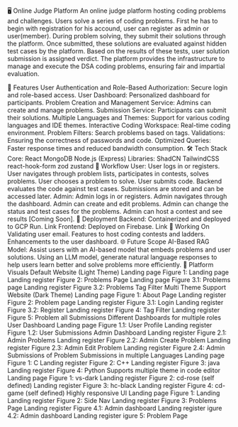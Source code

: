 🖥️ Online Judge Platform
An online judge platform hosting coding problems and challenges. Users solve a series of coding problems. First he has to begin with registration for his accound, user can register as admin or user(member). During problem solving, they submit their solutions through the platform. Once submitted, these solutions are evaluated against hidden test cases by the platform. Based on the results of these tests, user solution submission is assigned verdict. The platform provides the infrastructure to manage and execute the DSA coding problems, ensuring fair and impartial evaluation.

🌟 Features
User Authentication and Role-Based Authorization: Secure login and role-based access.
User Dashboard: Personalized dashboard for participants.
Problem Creation and Management Service: Admins can create and manage problems.
Submission Service: Participants can submit their solutions.
Multiple Languages and Themes: Support for various coding languages and IDE themes.
Interactive Coding Workspace: Real-time coding environment.
Problem Filters: Search problems based on tags.
Validations: Ensuring the correctness of passwords and code.
Optimized Queries: Faster response times and reduced bandwidth consumption.
🛠️ Tech Stack
Core:
React
MongoDB
Node.js (Express)
Libraries:
ShadCN
TailwindCSS
react-hook-form
zod
zustand
🔄 Workflow
User:
User logs in or registers.
User navigates through problem lists, participates in contests, solves problems.
User chooses a problem to solve.
User submits code.
Backend evaluates the code against test cases.
Submissions are stored and can be accessed later.
Admin:
Admin logs in or registers.
Admin navigates through the dashboard.
Admin can create and edit problems.
Admin can change the status and test cases for the problems.
Admin can host a contest and see results [Coming Soon].
🚀 Deployment
Backend: Containerized and deployed to GCP Run. Link
Frontend: Deployed on Firebase. Link
🔧 Working On
Validating user email.
Features to host coding contests and ladders.
Enhancements to the user dashboard.
🌐 Future Scope
AI-Based RAG Model: Assist users with an AI-based model that embeds problems and user solutions. Using an LLM model, generate natural language responses to help users learn better and solve problems more efficiently.
🎨 Platform Visuals
Default Website (Light Theme)
Landing page
Figure 1: Landing page	Landing register
Figure 2: Problems Page
Landing page
Figure 3.1: Problems page	Landing register
Figure 3.2: Problems Tag Filter
Multi Theme Support Website (Dark Theme)
Landing page
Figure 1: About Page	Landing register
Figure 2: Problem page
Landing register
Figure 3.1: Login	Landing register
Figure 3.2: Register
Landing register
Figure 4: Tag Filter	Landing register
Figure 5: Problem all Submissions
Different Dashboards for multiple roles
User Dashboard
Landing page
Figure 1.1: User Profile	Landing register
Figure 1.2: User Submissions
Admin Dashboard
Landing register
Figure 2.1: Admin Problems	Landing register
Figure 2.2: Admin Create Problem
Landing register
Figure 2.3: Admin Edit Problem	Landing register
Figure 2.4: Admin Submissions of Problem
Submissions in multiple Languages
Landing page
Figure 1: C	Landing register
Figure 2: C++
Landing register
Figure 3: java	Landing register
Figure 4: Python
Supports multiple theme in code editor
Landing page
Figure 1: vs-dark	Landing register
Figure 2: cd-rose (self defined)
Landing register
Figure 3: hc-black	Landing register
Figure 4: cd-game (self defined)
Highly responsive UI
Landing page
Figure 1: Landing	Landing register
Figure 2: Side Nav	Landing register
Figure 3: Problems Page
Landing register
Figure 4.1: Admin dashboard	Landing register
igure 4.2: Admin dashboard	Landing register
igure 5: Problem Page
